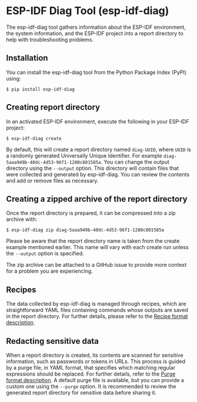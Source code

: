 # ESP-IDF Diag Tool (**esp-idf-diag**)

The esp-idf-diag tool gathers information about the ESP-IDF environment, the
system information, and the ESP-IDF project into a report directory to help
with troubleshooting problems.

## Installation

You can install the esp-idf-diag tool from the Python Package Index (PyPI) using:

    $ pip install esp-idf-diag

## Creating report directory

In an activated ESP-IDF environment, execute the following in your ESP-IDF project:

    $ esp-idf-diag create

By default, this will create a report directory named `diag-UUID`, where `UUID`
is a randomly generated Universally Unique Identifier. For example
`diag-5aaa949b-40dc-4d53-96f1-1280c801585a`. You can change the output
directory using the `--output` option. This directory will contain files that
were collected and generated by esp-idf-diag. You can review the contents and
add or remove files as necessary.

## Creating a zipped archive of the report directory

Once the report directory is prepared, it can be compressed into a zip archive with:

    $ esp-idf-diag zip diag-5aaa949b-40dc-4d53-96f1-1280c801585a

Please be aware that the report directory name is taken from the create example
mentioned earlier. This name will vary with each create run unless the
`--output` option is specified.

The zip archive can be attached to a GitHub issue to provide more context for a
problem you are experiencing.

## Recipes

The data collected by esp-idf-diag is managed through recipes, which are
straightforward YAML files containing commands whose outputs are saved in the
report directory. For further details, please refer to the [Recipe format
description](esp_idf_diag/data/recipes/README.md).


## Redacting sensitive data

When a report directory is created, its contents are scanned for sensitive
information, such as passwords or tokens in URLs. This process is guided by a
purge file, in YAML format, that specifies which matching regular expressions
should be replaced. For further details, refer to the [Purge format
description](esp_idf_diag/data/purge/README.md). A default purge file is
available, but you can provide a custom one using the `--purge` option. It is
recommended to review the generated report directory for sensitive data before
sharing it.
